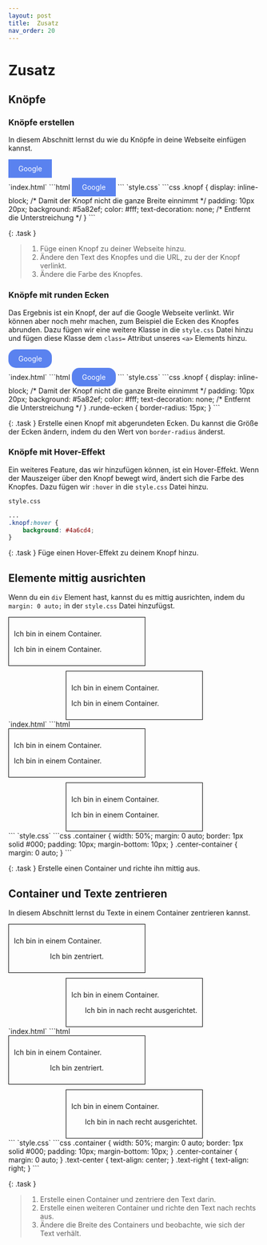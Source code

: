 ```yaml
---
layout: post
title:  Zusatz
nav_order: 20
---
```

# Zusatz

## Knöpfe
### Knöpfe erstellen
In diesem Abschnitt lernst du wie du Knöpfe in deine Webseite einfügen kannst.

<div class="code-example py-7">
<style>
.knopf {
    display: inline-block; /* Damit der Knopf nicht die ganze Breite einnimmt */
    padding: 10px 20px;
    background: #5a82ef;
    color: #fff;
    text-decoration: none; /* Entfernt die Unterstreichung */
}
</style>
<a href="https://www.google.com" class="knopf">Google</a>
</div>
`index.html`
```html
<a href="https://www.google.com" class="knopf">Google</a>
```
`style.css`
```css
.knopf {
    display: inline-block; /* Damit der Knopf nicht die ganze Breite einnimmt */    
    padding: 10px 20px;
    background: #5a82ef;
    color: #fff;
    text-decoration: none; /* Entfernt die Unterstreichung */
}
```

{: .task }
> 1. Füge einen Knopf zu deiner Webseite hinzu.
> 2. Ändere den Text des Knopfes und die URL, zu der der Knopf verlinkt.
> 3. Ändere die Farbe des Knopfes.



### Knöpfe mit runden Ecken
Das Ergebnis ist ein Knopf, der auf die Google Webseite verlinkt. Wir können aber noch mehr machen, zum Beispiel die Ecken des Knopfes abrunden. Dazu fügen wir eine weitere Klasse in die `style.css` Datei hinzu und fügen diese Klasse dem `class=` Attribut unseres `<a>` Elements hinzu.

<div class="code-example py-7">
<style>
.knopf {
    display: inline-block; /* Damit der Knopf nicht die ganze Breite einnimmt */
    padding: 10px 20px;
    background: #5a82ef;
    color: #fff;
    text-decoration: none; /* Entfernt die Unterstreichung */
}
.runde-ecken {
    border-radius: 15px; 
}
</style>
<a href="https://www.google.com" class="knopf runde-ecken">Google</a>
</div>
`index.html`
```html
<a href="https://www.google.com" class="knopf runde-ecken">Google</a>
```
`style.css`
```css
.knopf {
    display: inline-block; /* Damit der Knopf nicht die ganze Breite einnimmt */    
    padding: 10px 20px;
    background: #5a82ef;
    color: #fff;
    text-decoration: none; /* Entfernt die Unterstreichung */
}
.runde-ecken {
    border-radius: 15px; 
}
```

{: .task }
Erstelle einen Knopf mit abgerundeten Ecken. Du kannst die Größe der Ecken ändern, indem du den Wert von `border-radius` änderst.

### Knöpfe mit Hover-Effekt
Ein weiteres Feature, das wir hinzufügen können, ist ein Hover-Effekt. Wenn der Mauszeiger über den Knopf bewegt wird, ändert sich die Farbe des Knopfes. Dazu fügen wir `:hover` in die `style.css` Datei hinzu.

`style.css`
```css
...
.knopf:hover {
    background: #4a6cd4;
}
```

{: .task }
Füge einen Hover-Effekt zu deinem Knopf hinzu.

## Elemente mittig ausrichten

Wenn du ein `div` Element hast, kannst du es mittig ausrichten, indem du `margin: 0 auto;` in der `style.css` Datei hinzufügst.

<div class="code-example py-7">
<style>
.container {
    width: 50%;
    border: 1px solid #000;
    padding: 10px;
    margin-bottom: 10px;
}
.center-container {
    margin: 0 auto;
}
</style>
<div class="container">
    <p>Ich bin in einem Container.</p>
    <p>Ich bin in einem Container.</p>
</div>
<div class="container center-container">
    <p>Ich bin in einem Container.</p>
    <p>Ich bin in einem Container.</p>
</div>
</div>
`index.html`
```html
<div class="container">
    <p>Ich bin in einem Container.</p>
    <p>Ich bin in einem Container.</p>
</div>
<div class="container center-container">
    <p>Ich bin in einem Container.</p>
    <p>Ich bin in einem Container.</p>
</div>
```
`style.css`
```css
.container {
    width: 50%;
    margin: 0 auto;
    border: 1px solid #000;
    padding: 10px;
    margin-bottom: 10px;
}
.center-container {
    margin: 0 auto;
}
```

{: .task }
Erstelle einen Container und richte ihn mittig aus.

## Container und Texte zentrieren

In diesem Abschnitt lernst du Texte in einem Container zentrieren kannst.

<div class="code-example py-7">
<style>
.container {
    width: 50%;
    border: 1px solid #000;
    padding: 10px;
    margin-bottom: 10px;
}
.center-container {
    margin: 0 auto;
}
.text-center {
    text-align: center;
}
.text-right {
    text-align: right;
}
</style>
<div class="container">
    <p>Ich bin in einem Container.</p>
    <p class="text-center">Ich bin zentriert.</p>
</div>
<div class="container center-container">
    <p>Ich bin in einem Container.</p>
    <p class="text-right">Ich bin in nach recht ausgerichtet.</p>
</div>
</div>
`index.html`
```html
<div class="container">
    <p>Ich bin in einem Container.</p>
    <p class="text-center">Ich bin zentriert.</p>
</div>
<div class="container center-container">
    <p>Ich bin in einem Container.</p>
    <p class="text-right">Ich bin in nach recht ausgerichtet.</p>
</div>
```
`style.css`
```css
.container {
    width: 50%;
    margin: 0 auto;
    border: 1px solid #000;
    padding: 10px;
    margin-bottom: 10px;
}
.center-container {
    margin: 0 auto;
}
.text-center {
    text-align: center;
}
.text-right {
    text-align: right;
}
```

{: .task }
> 1. Erstelle einen Container und zentriere den Text darin.
> 2. Erstelle einen weiteren Container und richte den Text nach rechts aus.
> 3. Ändere die Breite des Containers und beobachte, wie sich der Text verhält.